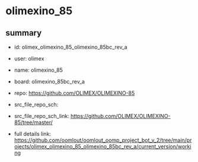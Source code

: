 # olimexino_85
 
## summary 
* id: olimex_olimexino_85_olimexino_85bc_rev_a
* user: olimex
* name: olimexino_85
* board: olimexino_85bc_rev_a
* repo: https://github.com/OLIMEX/OLIMEXINO-85



* src_file_repo_sch: 
* src_file_repo_sch_link: https://github.com/OLIMEX/OLIMEXINO-85/tree/master/
* full details link: https://github.com/oomlout/oomlout_oomp_project_bot_v_2/tree/main/projects/olimex_olimexino_85_olimexino_85bc_rev_a/current_version/working  







